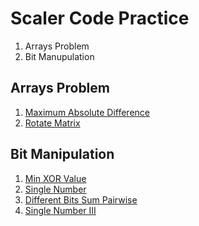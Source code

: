 # Scaler Code Practice

1. Arrays Problem
2. Bit Manupulation
## Arrays Problem

1. [Maximum Absolute Difference](Arrays/Maximum%20Absolute%20Difference.ipynb)
2. [Rotate Matrix](Arrays/Rotate%20Matrix.ipynb)

## Bit Manipulation

1. [Min XOR Value](Bit%20Manipulation/Min%20XOR%20value.ipynb)
2. [Single Number](Bit%20Manipulation/Single%20Number.ipynb)
3. [Different Bits Sum Pairwise](Bit%20Manipulation/Different%20Bits%20Sum%20Pairwise.ipynb)
4. [Single Number III](Bit%20Manipulation/Single%20Number%20III.ipynb)
